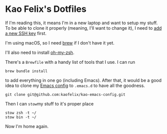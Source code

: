 # Kao Felix's Dotfiles

If I'm reading this, it means I'm in a new laptop and want to setup my
stuff. To be able to clone it properly (meaning, I'll want to change
it), I need to [add a new SSH key](https://github.com/settings/keys)
first.

I'm using macOS, so I need [brew](https://brew.sh) if I don't have it
yet.

I'll also need to install [oh-my-zsh](https://ohmyz.sh/#install).

There's a `Brewfile` with a handy list of tools that I use. I can run

``` shell
brew bundle install
```

to add everything in one go (including Emacs). After that, it would be
a good idea to clone my [Emacs
config](https://github.com/kaofelix/kao-emacs-config) to `.emacs.d` to
have all the goodness.

``` shell
git clone git@github.com:kaofelix/kao-emacs-config.git
```

Then I can `stow`my stuff to it's proper place

``` shell
stow zsh -t ~/
stow bin -t ~/
```

Now I'm home again.
